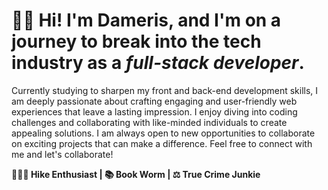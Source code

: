 # 👋🏾 Hi! I'm Dameris, and I'm on a journey to break into the tech industry as a _full-stack developer_.

Currently studying to sharpen my front and back-end development skills, I am deeply passionate about crafting engaging and user-friendly web experiences that leave a lasting impression.
I enjoy diving into coding challenges and collaborating with like-minded individuals to create appealing solutions. I am always open to new opportunities to collaborate on exciting projects that can make a difference.
Feel free to connect with me and let's collaborate!

**🤸🏾‍♀️ Hike Enthusiast | 📚 Book Worm | ⚖️ True Crime Junkie** 
